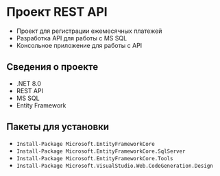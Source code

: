 # Проект REST API

* Проект для регистрации ежемесячных платежей
* Разработка API для работы с MS SQL
* Консольное приложение для работы с API


## Сведения о проекте

* .NET 8.0 
* REST API
* MS SQL
* Entity Framework


## Пакеты для установки

* `Install-Package Microsoft.EntityFrameworkCore`
* `Install-Package Microsoft.EntityFrameworkCore.SqlServer`
* `Install-Package Microsoft.EntityFrameworkCore.Tools`
* `Install-Package Microsoft.VisualStudio.Web.CodeGeneration.Design`